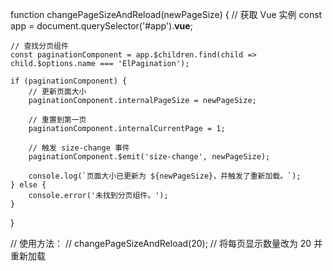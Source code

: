 function changePageSizeAndReload(newPageSize) {
// 获取 Vue 实例
const app = document.querySelector('#app').__vue__;

    // 查找分页组件
    const paginationComponent = app.$children.find(child => child.$options.name === 'ElPagination');
    
    if (paginationComponent) {
        // 更新页面大小
        paginationComponent.internalPageSize = newPageSize;
        
        // 重置到第一页
        paginationComponent.internalCurrentPage = 1;
        
        // 触发 size-change 事件
        paginationComponent.$emit('size-change', newPageSize);
        
        console.log(`页面大小已更新为 ${newPageSize}，并触发了重新加载。`);
    } else {
        console.error('未找到分页组件。');
    }
}

// 使用方法：
// changePageSizeAndReload(20);  // 将每页显示数量改为 20 并重新加载